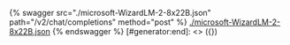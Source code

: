 [#generator:start]: <> ({ "template": "openapi" })
{% swagger src="./microsoft-WizardLM-2-8x22B.json" path="/v2/chat/completions" method="post" %}
[./microsoft-WizardLM-2-8x22B.json](./microsoft-WizardLM-2-8x22B.json)
{% endswagger %}
[#generator:end]: <> ({})